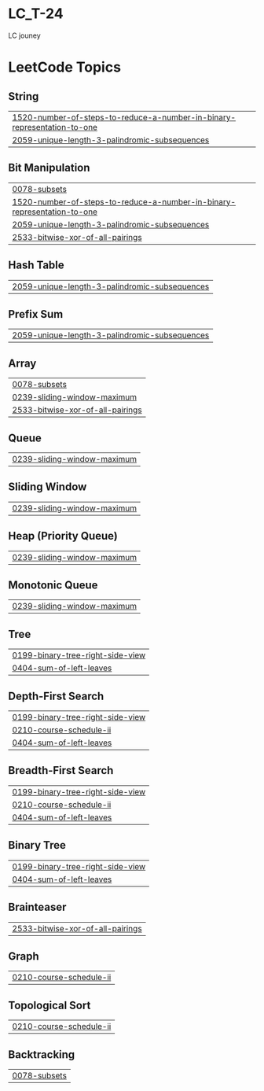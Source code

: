 # LC_T-24
LC jouney

<!---LeetCode Topics Start-->
# LeetCode Topics
## String
|  |
| ------- |
| [1520-number-of-steps-to-reduce-a-number-in-binary-representation-to-one](https://github.com/sriramrknp/LC_T-24/tree/master/1520-number-of-steps-to-reduce-a-number-in-binary-representation-to-one) |
| [2059-unique-length-3-palindromic-subsequences](https://github.com/sriramrknp/LC_T-24/tree/master/2059-unique-length-3-palindromic-subsequences) |
## Bit Manipulation
|  |
| ------- |
| [0078-subsets](https://github.com/sriramrknp/LC_T-24/tree/master/0078-subsets) |
| [1520-number-of-steps-to-reduce-a-number-in-binary-representation-to-one](https://github.com/sriramrknp/LC_T-24/tree/master/1520-number-of-steps-to-reduce-a-number-in-binary-representation-to-one) |
| [2059-unique-length-3-palindromic-subsequences](https://github.com/sriramrknp/LC_T-24/tree/master/2059-unique-length-3-palindromic-subsequences) |
| [2533-bitwise-xor-of-all-pairings](https://github.com/sriramrknp/LC_T-24/tree/master/2533-bitwise-xor-of-all-pairings) |
## Hash Table
|  |
| ------- |
| [2059-unique-length-3-palindromic-subsequences](https://github.com/sriramrknp/LC_T-24/tree/master/2059-unique-length-3-palindromic-subsequences) |
## Prefix Sum
|  |
| ------- |
| [2059-unique-length-3-palindromic-subsequences](https://github.com/sriramrknp/LC_T-24/tree/master/2059-unique-length-3-palindromic-subsequences) |
## Array
|  |
| ------- |
| [0078-subsets](https://github.com/sriramrknp/LC_T-24/tree/master/0078-subsets) |
| [0239-sliding-window-maximum](https://github.com/sriramrknp/LC_T-24/tree/master/0239-sliding-window-maximum) |
| [2533-bitwise-xor-of-all-pairings](https://github.com/sriramrknp/LC_T-24/tree/master/2533-bitwise-xor-of-all-pairings) |
## Queue
|  |
| ------- |
| [0239-sliding-window-maximum](https://github.com/sriramrknp/LC_T-24/tree/master/0239-sliding-window-maximum) |
## Sliding Window
|  |
| ------- |
| [0239-sliding-window-maximum](https://github.com/sriramrknp/LC_T-24/tree/master/0239-sliding-window-maximum) |
## Heap (Priority Queue)
|  |
| ------- |
| [0239-sliding-window-maximum](https://github.com/sriramrknp/LC_T-24/tree/master/0239-sliding-window-maximum) |
## Monotonic Queue
|  |
| ------- |
| [0239-sliding-window-maximum](https://github.com/sriramrknp/LC_T-24/tree/master/0239-sliding-window-maximum) |
## Tree
|  |
| ------- |
| [0199-binary-tree-right-side-view](https://github.com/sriramrknp/LC_T-24/tree/master/0199-binary-tree-right-side-view) |
| [0404-sum-of-left-leaves](https://github.com/sriramrknp/LC_T-24/tree/master/0404-sum-of-left-leaves) |
## Depth-First Search
|  |
| ------- |
| [0199-binary-tree-right-side-view](https://github.com/sriramrknp/LC_T-24/tree/master/0199-binary-tree-right-side-view) |
| [0210-course-schedule-ii](https://github.com/sriramrknp/LC_T-24/tree/master/0210-course-schedule-ii) |
| [0404-sum-of-left-leaves](https://github.com/sriramrknp/LC_T-24/tree/master/0404-sum-of-left-leaves) |
## Breadth-First Search
|  |
| ------- |
| [0199-binary-tree-right-side-view](https://github.com/sriramrknp/LC_T-24/tree/master/0199-binary-tree-right-side-view) |
| [0210-course-schedule-ii](https://github.com/sriramrknp/LC_T-24/tree/master/0210-course-schedule-ii) |
| [0404-sum-of-left-leaves](https://github.com/sriramrknp/LC_T-24/tree/master/0404-sum-of-left-leaves) |
## Binary Tree
|  |
| ------- |
| [0199-binary-tree-right-side-view](https://github.com/sriramrknp/LC_T-24/tree/master/0199-binary-tree-right-side-view) |
| [0404-sum-of-left-leaves](https://github.com/sriramrknp/LC_T-24/tree/master/0404-sum-of-left-leaves) |
## Brainteaser
|  |
| ------- |
| [2533-bitwise-xor-of-all-pairings](https://github.com/sriramrknp/LC_T-24/tree/master/2533-bitwise-xor-of-all-pairings) |
## Graph
|  |
| ------- |
| [0210-course-schedule-ii](https://github.com/sriramrknp/LC_T-24/tree/master/0210-course-schedule-ii) |
## Topological Sort
|  |
| ------- |
| [0210-course-schedule-ii](https://github.com/sriramrknp/LC_T-24/tree/master/0210-course-schedule-ii) |
## Backtracking
|  |
| ------- |
| [0078-subsets](https://github.com/sriramrknp/LC_T-24/tree/master/0078-subsets) |
<!---LeetCode Topics End-->